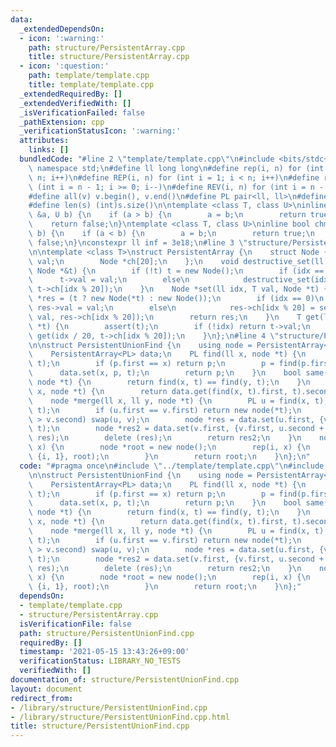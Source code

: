 ```yaml
---
data:
  _extendedDependsOn:
  - icon: ':warning:'
    path: structure/PersistentArray.cpp
    title: structure/PersistentArray.cpp
  - icon: ':question:'
    path: template/template.cpp
    title: template/template.cpp
  _extendedRequiredBy: []
  _extendedVerifiedWith: []
  _isVerificationFailed: false
  _pathExtension: cpp
  _verificationStatusIcon: ':warning:'
  attributes:
    links: []
  bundledCode: "#line 2 \"template/template.cpp\"\n#include <bits/stdc++.h>\nusing\
    \ namespace std;\n#define ll long long\n#define rep(i, n) for (int i = 0; i <\
    \ n; i++)\n#define REP(i, n) for (int i = 1; i < n; i++)\n#define rev(i, n) for\
    \ (int i = n - 1; i >= 0; i--)\n#define REV(i, n) for (int i = n - 1; i > 0; i--)\n\
    #define all(v) v.begin(), v.end()\n#define PL pair<ll, ll>\n#define PI pair<int,int>\n\
    #define len(s) (int)s.size()\n\ntemplate <class T, class U>\ninline bool chmin(T\
    \ &a, U b) {\n    if (a > b) {\n        a = b;\n        return true;\n    }\n\
    \    return false;\n}\ntemplate <class T, class U>\ninline bool chmax(T &a, U\
    \ b) {\n    if (a < b) {\n        a = b;\n        return true;\n    }\n    return\
    \ false;\n}\nconstexpr ll inf = 3e18;\n#line 3 \"structure/PersistentArray.cpp\"\
    \n\ntemplate <class T>\nstruct PersistentArray {\n    struct Node {\n        T\
    \ val;\n        Node *ch[20];\n    };\n    void destructive_set(ll idx, T val,\
    \ Node *&t) {\n        if (!t) t = new Node();\n        if (idx == 0)\n      \
    \      t->val = val;\n        else\n            destructive_set(idx / 20, val,\
    \ t->ch[idx % 20]);\n    }\n    Node *set(ll idx, T val, Node *t) {\n        Node\
    \ *res = (t ? new Node(*t) : new Node());\n        if (idx == 0)\n           \
    \ res->val = val;\n        else\n            res->ch[idx % 20] = set(idx / 20,\
    \ val, res->ch[idx % 20]);\n        return res;\n    }\n    T get(ll idx, Node\
    \ *t) {\n        assert(t);\n        if (!idx) return t->val;\n        return\
    \ get(idx / 20, t->ch[idx % 20]);\n    }\n};\n#line 4 \"structure/PersistentUnionFind.cpp\"\
    \n\nstruct PersistentUnionFind {\n    using node = PersistentArray<PL>::Node;\n\
    \    PersistentArray<PL> data;\n    PL find(ll x, node *t) {\n        PL p = data.get(x,\
    \ t);\n        if (p.first == x) return p;\n        p = find(p.first, t);\n  \
    \      data.set(x, p, t);\n        return p;\n    }\n    bool same(ll x, ll y,\
    \ node *t) {\n        return find(x, t) == find(y, t);\n    }\n    ll size(ll\
    \ x, node *t) {\n        return data.get(find(x, t).first, t).second;\n    }\n\
    \    node *merge(ll x, ll y, node *t) {\n        PL u = find(x, t), v = find(y,\
    \ t);\n        if (u.first == v.first) return new node(*t);\n        if (u.second\
    \ > v.second) swap(u, v);\n        node *res = data.set(u.first, {v.first, u.second},\
    \ t);\n        node *res2 = data.set(v.first, {v.first, u.second + v.second},\
    \ res);\n        delete (res);\n        return res2;\n    }\n    node *init(ll\
    \ x) {\n        node *root = new node();\n        rep(i, x) {\n            data.destructive_set(i,\
    \ {i, 1}, root);\n        }\n        return root;\n    }\n};\n"
  code: "#pragma once\n#include \"../template/template.cpp\"\n#include \"PersistentArray.cpp\"\
    \n\nstruct PersistentUnionFind {\n    using node = PersistentArray<PL>::Node;\n\
    \    PersistentArray<PL> data;\n    PL find(ll x, node *t) {\n        PL p = data.get(x,\
    \ t);\n        if (p.first == x) return p;\n        p = find(p.first, t);\n  \
    \      data.set(x, p, t);\n        return p;\n    }\n    bool same(ll x, ll y,\
    \ node *t) {\n        return find(x, t) == find(y, t);\n    }\n    ll size(ll\
    \ x, node *t) {\n        return data.get(find(x, t).first, t).second;\n    }\n\
    \    node *merge(ll x, ll y, node *t) {\n        PL u = find(x, t), v = find(y,\
    \ t);\n        if (u.first == v.first) return new node(*t);\n        if (u.second\
    \ > v.second) swap(u, v);\n        node *res = data.set(u.first, {v.first, u.second},\
    \ t);\n        node *res2 = data.set(v.first, {v.first, u.second + v.second},\
    \ res);\n        delete (res);\n        return res2;\n    }\n    node *init(ll\
    \ x) {\n        node *root = new node();\n        rep(i, x) {\n            data.destructive_set(i,\
    \ {i, 1}, root);\n        }\n        return root;\n    }\n};"
  dependsOn:
  - template/template.cpp
  - structure/PersistentArray.cpp
  isVerificationFile: false
  path: structure/PersistentUnionFind.cpp
  requiredBy: []
  timestamp: '2021-05-15 13:43:26+09:00'
  verificationStatus: LIBRARY_NO_TESTS
  verifiedWith: []
documentation_of: structure/PersistentUnionFind.cpp
layout: document
redirect_from:
- /library/structure/PersistentUnionFind.cpp
- /library/structure/PersistentUnionFind.cpp.html
title: structure/PersistentUnionFind.cpp
---
```


